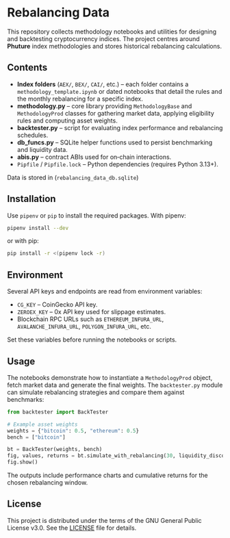 # Rebalancing Data

This repository collects methodology notebooks and utilities for designing and backtesting
cryptocurrency indices.  The project centres around **Phuture** index methodologies and
stores historical rebalancing calculations.

## Contents

- **Index folders** (`AEX/`, `BEX/`, `CAI/`, etc.) – each folder contains a
  `methodology_template.ipynb` or dated notebooks that detail the rules and the
  monthly rebalancing for a specific index.
- **methodology.py** – core library providing `MethodologyBase` and `MethodologyProd`
  classes for gathering market data, applying eligibility rules and computing
  asset weights.
- **backtester.py** – script for evaluating index performance and rebalancing
  schedules.
- **db_funcs.py** – SQLite helper functions used to persist benchmarking and
  liquidity data.
- **abis.py** – contract ABIs used for on‑chain interactions.
- `Pipfile` / `Pipfile.lock` – Python dependencies (requires Python 3.13+).

Data is stored in (`rebalancing_data_db.sqlite`) 

## Installation

Use `pipenv` or `pip` to install the required packages.  With pipenv:

```bash
pipenv install --dev
```

or with pip:

```bash
pip install -r <(pipenv lock -r)
```

## Environment

Several API keys and endpoints are read from environment variables:

- `CG_KEY` – CoinGecko API key.
- `ZEROEX_KEY` – 0x API key used for slippage estimates.
- Blockchain RPC URLs such as `ETHEREUM_INFURA_URL`, `AVALANCHE_INFURA_URL`,
  `POLYGON_INFURA_URL`, etc.

Set these variables before running the notebooks or scripts.

## Usage

The notebooks demonstrate how to instantiate a `MethodologyProd` object,
fetch market data and generate the final weights.  The `backtester.py` module
can simulate rebalancing strategies and compare them against benchmarks:

```python
from backtester import BackTester

# Example asset weights
weights = {"bitcoin": 0.5, "ethereum": 0.5}
bench = ["bitcoin"]

bt = BackTester(weights, bench)
fig, values, returns = bt.simulate_with_rebalancing(30, liquidity_discount=0)
fig.show()
```

The outputs include performance charts and cumulative returns for the chosen
rebalancing window.

## License

This project is distributed under the terms of the GNU General Public
License v3.0.  See the [LICENSE](LICENSE) file for details.
